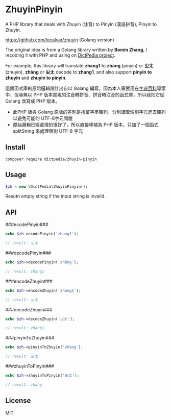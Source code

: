 # ZhuyinPinyin

A PHP library that deals with Zhuyin (注音) to Pinyin (漢語拼音), Pinyin to Zhuyin.

https://github.com/localvar/zhuyin (Golang version)

The original idea is from a Golang library written by **Bomin Zhang**, I recoding it with PHP and using on [DictPedia project](https://en.dictpedia.org).

For example, this library will translate **zhang1** to **zhāng** (pinyin) or **ㄓㄤ** (zhuyin), **zhāng** or **ㄓㄤ** decode to **zhang1**, and also support **pinyin to zhuyin** and **zhuyin to pinyin**.

這個函式庫的原始邏輯設計出自以 Golang 編寫，因為本人需要用在[字典百科](https://zh.dictpedia.org)專案中，但尋無以 PHP 版本實現的注音轉拼音、拼音轉注音的函式庫，所以我把它從 Golang 改寫成 PHP 版本。

 * 此PHP 版與 Golang 原版的差別是捨棄字串陣列，分別讀取個別字元進去陣列以避免可能的 UTF-8字元問題
 * 原始邏輯已經處理的很好了，所以直接移植為 PHP 版本。只加了一個函式 splitString 來處理個別 UTF-8 字元

## Install

```
composer require dictpedia/zhuyin-pinyin
```

## Usage

```php
$zh = new \DictPedia\ZhuyinPinyin();
```
Resutn empty string if the input string is invaild.

## API

###ecodePinyin###
```php
echo $zh->ecodePinyin('zhang1');

// result: ㄓㄤ
```

###decodePinyin###
```php
echo $zh->decodePinyin('zhāng');

// result: zhang1
```

###encodeZhuyin###
```php
echo $zh->encodeZhuyin('zhang1');

// result: ㄓㄤ
```

###decodeZhuyin###
```php
echo $zh->decodeZhuyin('ㄓㄤ');

// result: zhang1
```

###pinyinToZhuyin###
```php
echo $zh->pinyinToZhuyin('zhāng');

// result: ㄓㄤ
```

###zhuyinToPinyin###
```php
echo $zh->zhuyinToPinyin('ㄓㄤ');

// result: zhāng
``` 

## License

MIT
